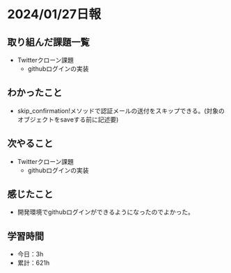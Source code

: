 # 2024/01/27日報
## 取り組んだ課題一覧
- Twitterクローン課題
  - githubログインの実装

## わかったこと
- skip_confirmation!メソッドで認証メールの送付をスキップできる。(対象のオブジェクトをsaveする前に記述要)

## 次やること
- Twitterクローン課題
  - githubログインの実装

## 感じたこと
- 開発環境でgithubログインができるようになったのでよかった。

## 学習時間
- 今日：3h
- 累計：621h
